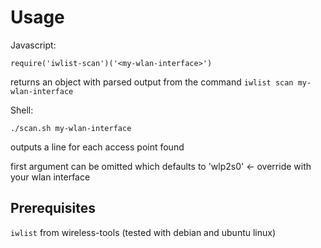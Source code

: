 Usage
=====

Javascript:

`require('iwlist-scan')('<my-wlan-interface>')`

returns an object with parsed output from the command `iwlist scan my-wlan-interface`

Shell:

`./scan.sh my-wlan-interface`

outputs a line for each access point found

first argument can be omitted which defaults to 'wlp2s0' <- override with your wlan interface

Prerequisites
--------------

`iwlist` from wireless-tools (tested with debian and ubuntu linux)
